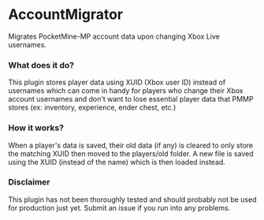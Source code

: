 # AccountMigrator
Migrates PocketMine-MP account data upon changing Xbox Live usernames.

### What does it do?
This plugin stores player data using XUID (Xbox user ID) instead of usernames which can come in handy for players who change their Xbox account usernames and don't want to lose essential player data that PMMP stores (ex: inventory, experience, ender chest, etc.)

### How it works?
When a player's data is saved, their old data (if any) is cleared to only store the matching XUID then moved to the players/old folder.
A new file is saved using the XUID (instead of the name) which is then loaded instead.

### Disclaimer
This plugin has not been thoroughly tested and should probably not be used for production just yet. Submit an issue if you run into any problems.
